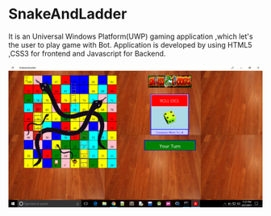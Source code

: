 # SnakeAndLadder
 
 It is an Universal Windows Platform(UWP) gaming application ,which let's the user to play game with Bot.
 Application is developed by using HTML5 ,CSS3 for frontend and Javascript for Backend.
 
 
 ![alt text](https://github.com/rdeveloperIITR/SnakeAndLadder/blob/master/Screenshots/SnakeAndLadder.png)
 
 
